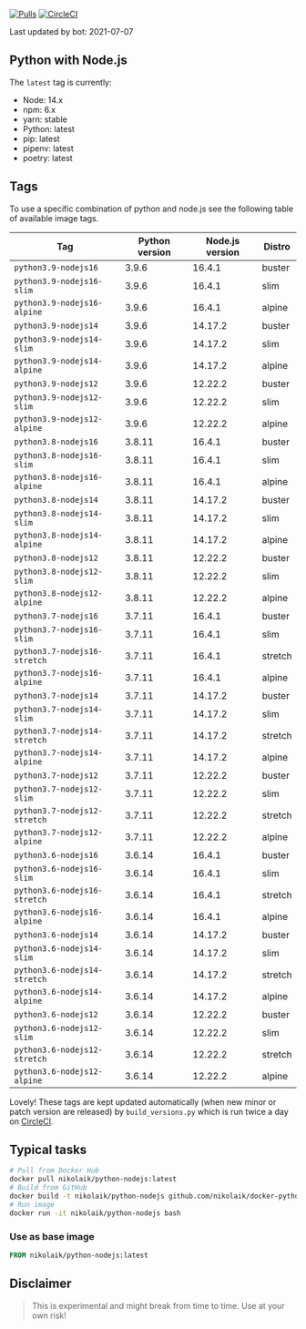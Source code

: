 [![Pulls](https://img.shields.io/docker/pulls/nikolaik/python-nodejs.svg?style=flat-square)](https://hub.docker.com/r/nikolaik/python-nodejs/)
[![CircleCI](https://img.shields.io/circleci/project/github/nikolaik/docker-python-nodejs.svg?style=flat-square)](https://circleci.com/gh/nikolaik/docker-python-nodejs)

Last updated by bot: 2021-07-07

## Python with Node.js
The `latest` tag is currently:

- Node: 14.x
- npm: 6.x
- yarn: stable
- Python: latest
- pip: latest
- pipenv: latest
- poetry: latest

## Tags
To use a specific combination of python and node.js see the following table of available image tags.

Tag | Python version | Node.js version | Distro
--- | --- | --- | ---
`python3.9-nodejs16` | 3.9.6 | 16.4.1 | buster
`python3.9-nodejs16-slim` | 3.9.6 | 16.4.1 | slim
`python3.9-nodejs16-alpine` | 3.9.6 | 16.4.1 | alpine
`python3.9-nodejs14` | 3.9.6 | 14.17.2 | buster
`python3.9-nodejs14-slim` | 3.9.6 | 14.17.2 | slim
`python3.9-nodejs14-alpine` | 3.9.6 | 14.17.2 | alpine
`python3.9-nodejs12` | 3.9.6 | 12.22.2 | buster
`python3.9-nodejs12-slim` | 3.9.6 | 12.22.2 | slim
`python3.9-nodejs12-alpine` | 3.9.6 | 12.22.2 | alpine
`python3.8-nodejs16` | 3.8.11 | 16.4.1 | buster
`python3.8-nodejs16-slim` | 3.8.11 | 16.4.1 | slim
`python3.8-nodejs16-alpine` | 3.8.11 | 16.4.1 | alpine
`python3.8-nodejs14` | 3.8.11 | 14.17.2 | buster
`python3.8-nodejs14-slim` | 3.8.11 | 14.17.2 | slim
`python3.8-nodejs14-alpine` | 3.8.11 | 14.17.2 | alpine
`python3.8-nodejs12` | 3.8.11 | 12.22.2 | buster
`python3.8-nodejs12-slim` | 3.8.11 | 12.22.2 | slim
`python3.8-nodejs12-alpine` | 3.8.11 | 12.22.2 | alpine
`python3.7-nodejs16` | 3.7.11 | 16.4.1 | buster
`python3.7-nodejs16-slim` | 3.7.11 | 16.4.1 | slim
`python3.7-nodejs16-stretch` | 3.7.11 | 16.4.1 | stretch
`python3.7-nodejs16-alpine` | 3.7.11 | 16.4.1 | alpine
`python3.7-nodejs14` | 3.7.11 | 14.17.2 | buster
`python3.7-nodejs14-slim` | 3.7.11 | 14.17.2 | slim
`python3.7-nodejs14-stretch` | 3.7.11 | 14.17.2 | stretch
`python3.7-nodejs14-alpine` | 3.7.11 | 14.17.2 | alpine
`python3.7-nodejs12` | 3.7.11 | 12.22.2 | buster
`python3.7-nodejs12-slim` | 3.7.11 | 12.22.2 | slim
`python3.7-nodejs12-stretch` | 3.7.11 | 12.22.2 | stretch
`python3.7-nodejs12-alpine` | 3.7.11 | 12.22.2 | alpine
`python3.6-nodejs16` | 3.6.14 | 16.4.1 | buster
`python3.6-nodejs16-slim` | 3.6.14 | 16.4.1 | slim
`python3.6-nodejs16-stretch` | 3.6.14 | 16.4.1 | stretch
`python3.6-nodejs16-alpine` | 3.6.14 | 16.4.1 | alpine
`python3.6-nodejs14` | 3.6.14 | 14.17.2 | buster
`python3.6-nodejs14-slim` | 3.6.14 | 14.17.2 | slim
`python3.6-nodejs14-stretch` | 3.6.14 | 14.17.2 | stretch
`python3.6-nodejs14-alpine` | 3.6.14 | 14.17.2 | alpine
`python3.6-nodejs12` | 3.6.14 | 12.22.2 | buster
`python3.6-nodejs12-slim` | 3.6.14 | 12.22.2 | slim
`python3.6-nodejs12-stretch` | 3.6.14 | 12.22.2 | stretch
`python3.6-nodejs12-alpine` | 3.6.14 | 12.22.2 | alpine

Lovely! These tags are kept updated automatically (when new minor or patch version are released) by `build_versions.py` which is run twice a day on [CircleCI](https://circleci.com/gh/nikolaik/docker-python-nodejs).

## Typical tasks
```bash
# Pull from Docker Hub
docker pull nikolaik/python-nodejs:latest
# Build from GitHub
docker build -t nikolaik/python-nodejs github.com/nikolaik/docker-python-nodejs
# Run image
docker run -it nikolaik/python-nodejs bash
```

### Use as base image
```Dockerfile
FROM nikolaik/python-nodejs:latest
```

## Disclaimer
> This is experimental and might break from time to time. Use at your own risk!
